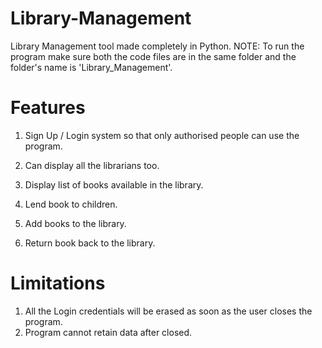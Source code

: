 # Library-Management
Library Management tool made completely in Python.
NOTE: To run the program make sure both the code files are in the same folder and the folder's name is 'Library_Management'.

# Features
1. Sign Up / Login system so that only authorised people can use the program.
2. Can display all the librarians too.

3. Display list of books available in the library.
4. Lend book to children.
5. Add books to the library.
6. Return book back to the library.

# Limitations
1. All the Login credentials will be erased as soon as the user closes the program.
2. Program cannot retain data after closed.
